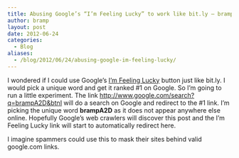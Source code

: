 ```yaml
---
title: Abusing Google’s “I’m Feeling Lucky” to work like bit.ly – brampA2D
author: bramp
layout: post
date: 2012-06-24
categories:
  - Blog
aliases:
  - /blog/2012/06/24/abusing-google-im-feeling-lucky/
---
```

I wondered if I could use Google&#8217;s [I&#8217;m Feeling Lucky][1] button just like bit.ly. I would pick a unique word and get it ranked #1 on Google. So I&#8217;m going to run a little experiment. The link <http://www.google.com/search?q=brampA2D&btnI> will do a search on Google and redirect to the #1 link. I&#8217;m picking the unique word **brampA2D** as it does not appear anywhere else online. Hopefully Google&#8217;s web crawlers will discover this post and the I&#8217;m Feeling Lucky link will start to automatically redirect here.

I imagine spammers could use this to mask their sites behind valid google.com links.

 [1]: http://en.wikipedia.org/wiki/Google_Search#.22I.27m_Feeling_Lucky.22
 
